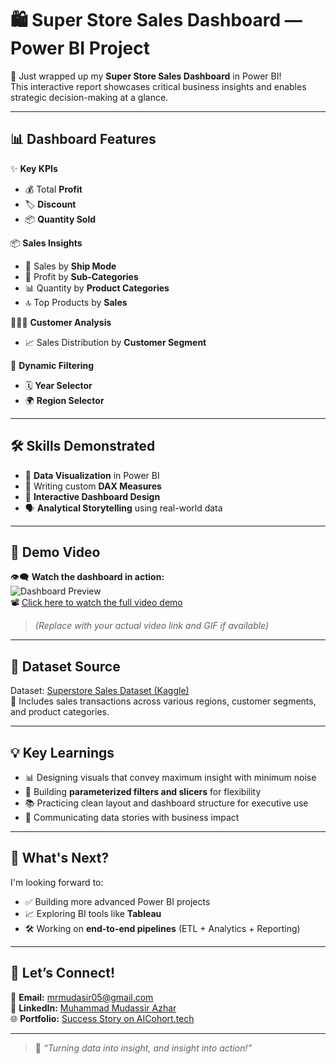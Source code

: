 # 🛍️ Super Store Sales Dashboard — Power BI Project

🚀 Just wrapped up my **Super Store Sales Dashboard** in Power BI!  
This interactive report showcases critical business insights and enables strategic decision-making at a glance.

---

## 📊 Dashboard Features

✨ **Key KPIs**  
- 💰 Total **Profit**  
- 🏷️ **Discount**  
- 📦 **Quantity Sold**

📦 **Sales Insights**  
- 🚚 Sales by **Ship Mode**  
- 🧾 Profit by **Sub-Categories**  
- 📊 Quantity by **Product Categories**  
- 🔝 Top Products by **Sales**

🧑‍🤝‍🧑 **Customer Analysis**  
- 📈 Sales Distribution by **Customer Segment**

🧭 **Dynamic Filtering**  
- 🗓️ **Year Selector**  
- 🌍 **Region Selector**

---

## 🛠️ Skills Demonstrated

- 📌 **Data Visualization** in Power BI  
- 🧠 Writing custom **DAX Measures**  
- 🧩 **Interactive Dashboard Design**  
- 🗣️ **Analytical Storytelling** using real-world data

---

## 🎥 Demo Video

👁️‍🗨️ **Watch the dashboard in action:**  
![Dashboard Preview](dashboard.gif)  
📽️ [Click here to watch the full video demo](https://your-video-link.com)  
> *(Replace with your actual video link and GIF if available)*

---

## 📁 Dataset Source

Dataset: [Superstore Sales Dataset (Kaggle)](https://www.kaggle.com/datasets/tshepangmakhethe/superstore-dataset-final)  
🛒 Includes sales transactions across various regions, customer segments, and product categories.

---

## 💡 Key Learnings

- 📊 Designing visuals that convey maximum insight with minimum noise  
- 🔧 Building **parameterized filters and slicers** for flexibility  
- 📚 Practicing clean layout and dashboard structure for executive use  
- 💬 Communicating data stories with business impact

---

## 🔭 What's Next?

I'm looking forward to:
- ✅ Building more advanced Power BI projects  
- 📈 Exploring BI tools like **Tableau**  
- 🛠️ Working on **end-to-end pipelines** (ETL + Analytics + Reporting)

---

## 🤝 Let’s Connect!

📧 **Email:** [mrmudasir05@gmail.com](mailto:mrmudasir05@gmail.com)  
🔗 **LinkedIn:** [Muhammad Mudassir Azhar](https://www.linkedin.com/in/mudasir-azhar-a80b68237/)  
🌐 **Portfolio:** [Success Story on AICohort.tech](https://aicohort.tech/success-story/muhammad-mudassir-azhar/)

---

> 💬 _“Turning data into insight, and insight into action!”_

